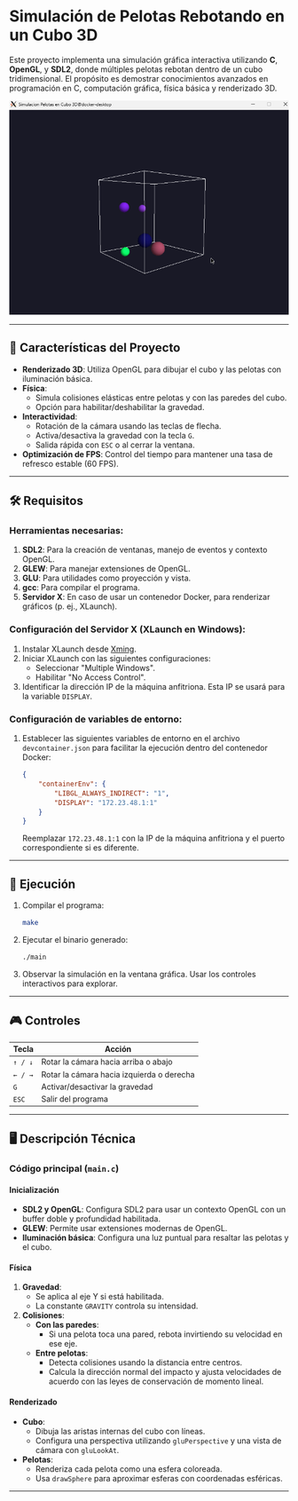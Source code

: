 
# Simulación de Pelotas Rebotando en un Cubo 3D

Este proyecto implementa una simulación gráfica interactiva utilizando **C**, **OpenGL**, y **SDL2**, donde múltiples pelotas rebotan dentro de un cubo tridimensional. El propósito es demostrar conocimientos avanzados en programación en C, computación gráfica, física básica y renderizado 3D.

![Simulación de pelotas rebotando](https://github.com/BayronDavid/simulacion-colisiones-opengl/blob/main/assets/simulation.gif?raw=true)

---

## 🎯 **Características del Proyecto**

- **Renderizado 3D**: Utiliza OpenGL para dibujar el cubo y las pelotas con iluminación básica.
- **Física**:
  - Simula colisiones elásticas entre pelotas y con las paredes del cubo.
  - Opción para habilitar/deshabilitar la gravedad.
- **Interactividad**:
  - Rotación de la cámara usando las teclas de flecha.
  - Activa/desactiva la gravedad con la tecla `G`.
  - Salida rápida con `ESC` o al cerrar la ventana.
- **Optimización de FPS**: Control del tiempo para mantener una tasa de refresco estable (60 FPS).

---

## 🛠 **Requisitos**

### Herramientas necesarias:
1. **SDL2**: Para la creación de ventanas, manejo de eventos y contexto OpenGL.
2. **GLEW**: Para manejar extensiones de OpenGL.
3. **GLU**: Para utilidades como proyección y vista.
4. **gcc**: Para compilar el programa.
5. **Servidor X**: En caso de usar un contenedor Docker, para renderizar gráficos (p. ej., XLaunch).

### Configuración del Servidor X (XLaunch en Windows):
1. Instalar XLaunch desde [Xming](https://sourceforge.net/projects/xming/).
2. Iniciar XLaunch con las siguientes configuraciones:
   - Seleccionar "Multiple Windows".
   - Habilitar "No Access Control".
3. Identificar la dirección IP de la máquina anfitriona. Esta IP se usará para la variable `DISPLAY`.

### Configuración de variables de entorno:
1. Establecer las siguientes variables de entorno en el archivo `devcontainer.json` para facilitar la ejecución dentro del contenedor Docker:
   ```json
   {
       "containerEnv": {
           "LIBGL_ALWAYS_INDIRECT": "1",
           "DISPLAY": "172.23.48.1:1"
       }
   }
   ```
   Reemplazar `172.23.48.1:1` con la IP de la máquina anfitriona y el puerto correspondiente si es diferente.

---

## 🚀 **Ejecución**

1. Compilar el programa:
   ```bash
   make
   ```

2. Ejecutar el binario generado:
   ```bash
   ./main
   ```

3. Observar la simulación en la ventana gráfica. Usar los controles interactivos para explorar.

---

## 🎮 **Controles**

| Tecla          | Acción                                           |
|----------------|--------------------------------------------------|
| `↑ / ↓`       | Rotar la cámara hacia arriba o abajo             |
| `← / →`       | Rotar la cámara hacia izquierda o derecha        |
| `G`            | Activar/desactivar la gravedad                  |
| `ESC`          | Salir del programa                              |

---

## 🖥 **Descripción Técnica**

### **Código principal (`main.c`)**

#### **Inicialización**
- **SDL2 y OpenGL**: Configura SDL2 para usar un contexto OpenGL con un buffer doble y profundidad habilitada.
- **GLEW**: Permite usar extensiones modernas de OpenGL.
- **Iluminación básica**: Configura una luz puntual para resaltar las pelotas y el cubo.

#### **Física**
1. **Gravedad**:
   - Se aplica al eje Y si está habilitada.
   - La constante `GRAVITY` controla su intensidad.
2. **Colisiones**:
   - **Con las paredes**:
     - Si una pelota toca una pared, rebota invirtiendo su velocidad en ese eje.
   - **Entre pelotas**:
     - Detecta colisiones usando la distancia entre centros.
     - Calcula la dirección normal del impacto y ajusta velocidades de acuerdo con las leyes de conservación de momento lineal.

#### **Renderizado**
- **Cubo**:
  - Dibuja las aristas internas del cubo con líneas.
  - Configura una perspectiva utilizando `gluPerspective` y una vista de cámara con `gluLookAt`.
- **Pelotas**:
  - Renderiza cada pelota como una esfera coloreada.
  - Usa `drawSphere` para aproximar esferas con coordenadas esféricas.

---
